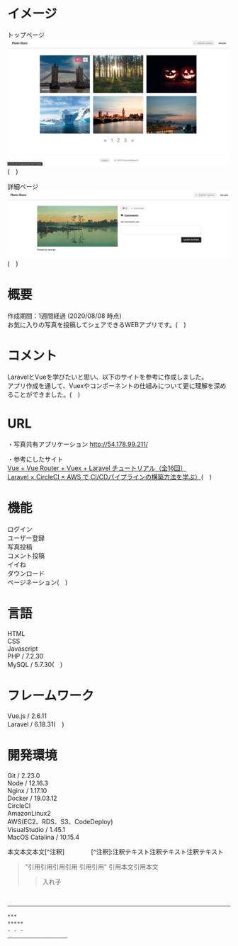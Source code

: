 # イメージ
トップページ<br>
![photo-share-top.png](./public/photo-share-top.png)(　)

詳細ページ<br>
![photo-share-detail.png](./public/photo-share-detail.png)(　)

# 概要
作成期間：1週間経過 (2020/08/08 時点)<br>
お気に入りの写真を投稿してシェアできるWEBアプリです。(　)

# コメント
LaravelとVueを学びたいと思い、以下のサイトを参考に作成しました。<br>
アプリ作成を通して、Vuexやコンポーネントの仕組みについて更に理解を深めることができました。(　)

# URL
・写真共有アプリケーション
<http://54.178.99.211/>

・参考にしたサイト<br>
[Vue + Vue Router + Vuex + Laravel チュートリアル（全16回）](https://qiita.com/MasahiroHarada/items/2597bd6973a45f92e1e8)<br>
[Laravel × CircleCI × AWS で CI/CDパイプラインの構築方法を学ぶ）](https://www.techpit.jp/courses/78)(　)

# 機能
ログイン<br>
ユーザー登録<br>
写真投稿<br>
コメント投稿<br>
イイね<br>
ダウンロード<br>
ページネーション(　)

# 言語
HTML<br>
CSS<br>
Javascript<br>
PHP / 7.2.30<br>
MySQL / 5.7.30(　)

# フレームワーク
Vue.js / 2.6.11<br>
Laravel / 6.18.31(　)

# 開発環境
Git / 2.23.0<br>
Node / 12.16.3<br>
Nginx / 1.17.10<br>
Docker / 19.03.12<br>
CircleCI<br>
AmazonLinux2<br>
AWS(EC2、RDS、S3、CodeDeploy)<br>
VisualStudio / 1.45.1<br>
MacOS Catalina / 10.15.4<br>

本文本文本文\[^注釈]
　　　　\[^注釈]:注釈テキスト注釈テキスト注釈テキスト
<br>
> "引用引用引用引用
引用引用"
>引用本文引用本文
>>入れ子
<br>

* * *  
    ***  
    *****  
    - - -  
    ———————————————————